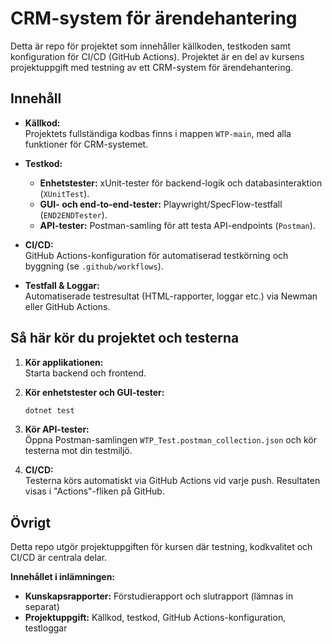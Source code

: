 # CRM-system för ärendehantering

Detta är repo för projektet som innehåller källkoden, testkoden samt konfiguration för CI/CD (GitHub Actions). Projektet är en del av kursens projektuppgift med testning av ett CRM-system för ärendehantering.

## Innehåll

- **Källkod:**  
  Projektets fullständiga kodbas finns i mappen `WTP-main`, med alla funktioner för CRM-systemet.

- **Testkod:**  
  - **Enhetstester:** xUnit-tester för backend-logik och databasinteraktion (`XUnitTest`).  
  - **GUI- och end-to-end-tester:** Playwright/SpecFlow-testfall (`END2ENDTester`).  
  - **API-tester:** Postman-samling för att testa API-endpoints (`Postman`).

- **CI/CD:**  
  GitHub Actions-konfiguration för automatiserad testkörning och byggning (se `.github/workflows`).

- **Testfall & Loggar:**  
  Automatiserade testresultat (HTML-rapporter, loggar etc.) via Newman eller GitHub Actions.

## Så här kör du projektet och testerna

1. **Kör applikationen:**  
   Starta backend och frontend.

2. **Kör enhetstester och GUI-tester:**    
   ```bash
   dotnet test
   ```

3. **Kör API-tester:**  
   Öppna Postman-samlingen `WTP_Test.postman_collection.json` och kör testerna mot din testmiljö.

4. **CI/CD:**  
   Testerna körs automatiskt via GitHub Actions vid varje push. Resultaten visas i "Actions"-fliken på GitHub.

## Övrigt

Detta repo utgör projektuppgiften för kursen där testning, kodkvalitet och CI/CD är centrala delar.

**Innehållet i inlämningen:**
- **Kunskapsrapporter:** Förstudierapport och slutrapport (lämnas in separat) 
- **Projektuppgift:** Källkod, testkod, GitHub Actions-konfiguration, testloggar
